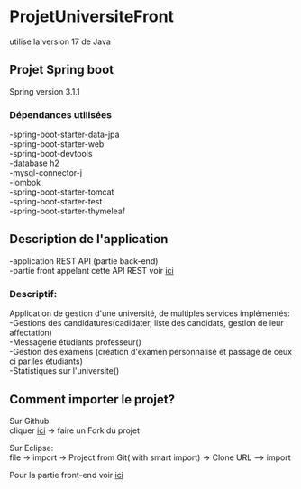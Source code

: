 # ProjetUniversiteFront
utilise la version 17 de Java 

## Projet Spring boot 
Spring version 3.1.1

### Dépendances utilisées
-spring-boot-starter-data-jpa  
-spring-boot-starter-web  
-spring-boot-devtools  
-database h2  
-mysql-connector-j  
-lombok  
-spring-boot-starter-tomcat  
-spring-boot-starter-test  
-spring-boot-starter-thymeleaf  

## Description de l'application
-application REST API (partie back-end)  
-partie front appelant cette API REST voir [ici](https://github.com/Pierrot82/ProjetUniversiteFront)  

### Descriptif:
Application de gestion d'une université, de multiples services implémentés:  
-Gestions des candidatures(cadidater, liste des candidats, gestion de leur affectation)  
-Messagerie étudiants professeur()  
-Gestion des examens (création d'examen personnalisé et passage de ceux ci par les étudiants)  
-Statistiques sur l'universite()  

## Comment importer le projet?
Sur Github:  
cliquer [ici](https://github.com/Pierrot82/ProjetUniversiteBack) -> faire un Fork du projet  

Sur Eclipse:  
file -> import -> Project from Git( with smart import) -> Clone URL --> import  

Pour la partie front-end voir [ici](https://github.com/Pierrot82/ProjetUniversiteFront)



